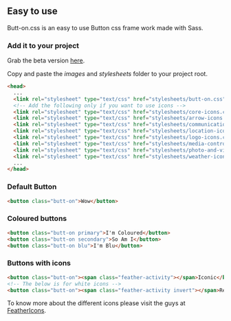 ## Easy to use
Butt-on.css is an easy to use Button css frame work made with Sass.
### Add it to your project
Grab the beta version [here](https://github.com/dsouzadyn/butt-on.css/releases).

Copy and paste the _images_ and _stylesheets_ folder to your project root.
```html
<head>
  ...
  <link rel="stylesheet" type="text/css" href="stylesheets/butt-on.css">
  <!-- Add the following only if you want to use icons -->
  <link rel="stylesheet" type="text/css" href="stylesheets/core-icons.css">
  <link rel="stylesheet" type="text/css" href="stylesheets/arrow-icons.css">
  <link rel="stylesheet" type="text/css" href="stylesheets/communication-icons.css">
  <link rel="stylesheet" type="text/css" href="stylesheets/location-icons.css">
  <link rel="stylesheet" type="text/css" href="stylesheets/logo-icons.css">
  <link rel="stylesheet" type="text/css" href="stylesheets/media-control-icons.css">
  <link rel="stylesheet" type="text/css" href="stylesheets/photo-and-video-icons.css">
  <link rel="stylesheet" type="text/css" href="stylesheets/weather-icons.css">
  ...
</head>
```

### Default Button
```html
<button class="butt-on">Wow</button>
```
### Coloured buttons
```html
<button class="butt-on primary">I'm Coloured</button>
<button class="butt-on secondary">So Am I</button>
<button class="butt-on blu">I'm Blu</button>
```

### Buttons with icons
```html
<button class="butt-on"><span class="feather-activity"></span>Iconic</button>
<!-- The below is for white icons -->
<button class="butt-on"><span class="feather-activity invert"></span>Really Iconic</button>
```
To know more about the different icons please visit the guys at [FeatherIcons](https://feathericons.com/).
